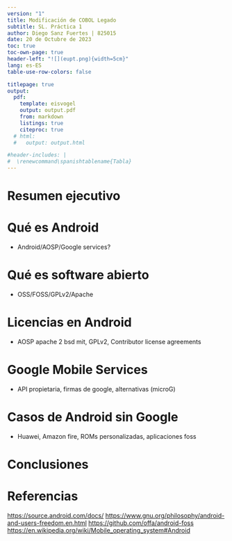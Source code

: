 ```yaml
---
version: "1"
title: Modificación de COBOL Legado
subtitle: SL. Práctica 1
author: Diego Sanz Fuertes | 825015
date: 20 de Octubre de 2023
toc: true
toc-own-page: true
header-left: "![](eupt.png){width=5cm}"
lang: es-ES
table-use-row-colors: false

titlepage: true
output:
  pdf:
    template: eisvogel
    output: output.pdf
    from: markdown
    listings: true
    citeproc: true
  # html:
  #   output: output.html

#header-includes: |
#  \renewcommand\spanishtablename{Tabla}
---
```


# Resumen ejecutivo

# Qué es Android
- Android/AOSP/Google services?

# Qué es software abierto
- OSS/FOSS/GPLv2/Apache

# Licencias en Android
- AOSP apache 2 bsd mit, GPLv2, Contributor license agreements

# Google Mobile Services
- API propietaria, firmas de google, alternativas (microG)

#  Casos de Android sin Google
- Huawei, Amazon fire, ROMs personalizadas, aplicaciones foss

# Conclusiones
# Referencias
https://source.android.com/docs/
https://www.gnu.org/philosophy/android-and-users-freedom.en.html
https://github.com/offa/android-foss
https://en.wikipedia.org/wiki/Mobile_operating_system#Android